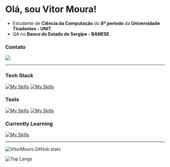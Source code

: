 # Olá, sou Vitor Moura!

- Estudante de **Ciência da Computação** do **8º período** da **Universidade Tiradentes - UNIT**.
- QA no **Banco do Estado de Sergipe - BANESE**.

### Contato

<a href="https://www.linkedin.com/in/joão-vitor-rezende-moura"><img src="https://img.shields.io/badge/LinkedIn-0077B5?style=for-the-badge&logo=linkedin&logoColor=white" target="_blank"></a>

---

### Tech Stack
[![My Skills](https://skillicons.dev/icons?i=html,css,tailwindcss,bootstrap,js,express,react,python,flask,fastapi,java,spring)](https://skillicons.dev)
[![My Skills](https://skillicons.dev/icons?i=flutter)](https://skillicons.dev)

### Tools
[![My Skills](https://skillicons.dev/icons?i=neovim,vscode,postman)](https://skillicons.dev)
[![My Skills](https://skillicons.dev/icons?i=mysql,postgresql,sqlite,mongo)](https://skillicons.dev)


### Currently Learning
[![My Skills](https://skillicons.dev/icons?i=lua)](https://skillicons.dev)

---

![VitorMours GitHub stats](https://github-readme-stats.vercel.app/api?username=vitormours&show_icons=true&theme=tokyonight)

![Top Langs](https://github-readme-stats.vercel.app/api/top-langs/?username=VitorMours&langs_count=8&theme=tokyonight)


